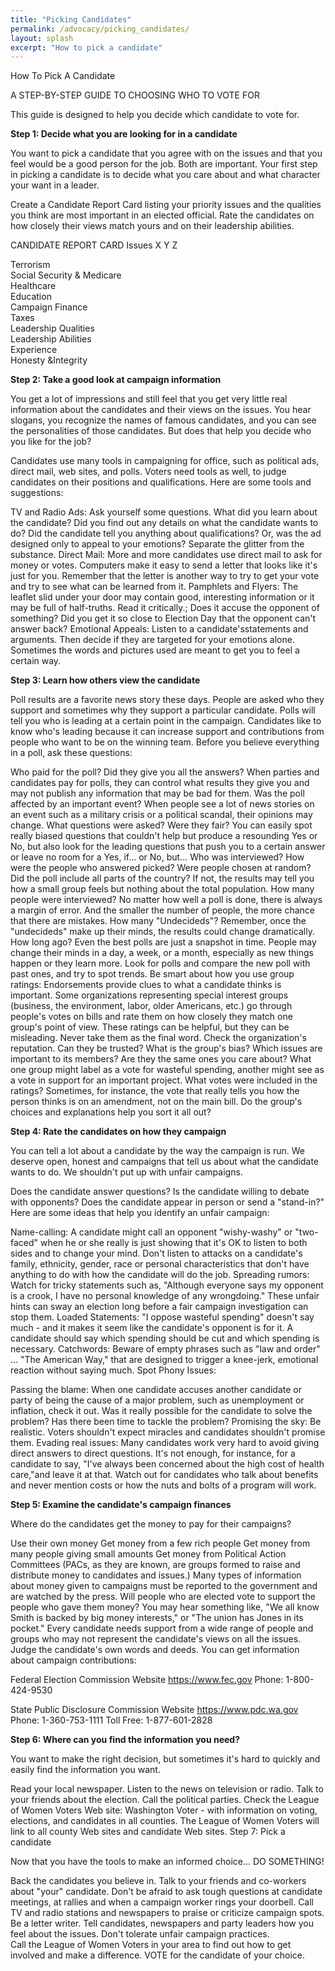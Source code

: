 ```yaml
---
title: "Picking Candidates"
permalink: /advocacy/picking_candidates/
layout: splash
excerpt: "How to pick a candidate"
---
```


How To Pick A Candidate

A STEP-BY-STEP GUIDE TO CHOOSING  WHO TO VOTE FOR

This guide is designed to help you decide which candidate to vote for.

**Step 1:  Decide what you are looking for in a candidate**

You want to pick a candidate that you agree with on the issues and that you feel would be a good person for the job. Both are important. Your first step in picking a candidate is to decide what you care about and what character your want in a leader.

Create a Candidate Report Card listing your priority issues and the qualities you think are most important in an elected official.  Rate the candidates on how closely their views match yours and on their leadership abilities.

CANDIDATE REPORT CARD
Issues	X	Y	Z

Terrorism	 	 	 
Social Security & Medicare	 	 	 
Healthcare	 	 	 
Education	 	 	 
Campaign Finance	 	 	 
Taxes	 	 	 
Leadership Qualities	 	 	 
Leadership Abilities	 	 	 
Experience	 	 	 
Honesty &Integrity	 	 	 

**Step 2: Take a good look at campaign information**

You get a lot of impressions and still feel that you get very little real information about the candidates and their views on the issues. You hear slogans, you recognize the names of famous candidates, and you can see the personalities of those candidates. But does that help you decide who you like for the job?

Candidates use many tools in campaigning for office, such as political ads, direct mail, web sites, and polls.  Voters need tools as well, to judge candidates on their positions and qualifications. Here are some tools and suggestions:

TV and Radio Ads: Ask yourself some questions. What did you learn about the candidate? Did you find out any details on what the candidate wants to do? Did the candidate tell you anything about qualifications? Or, was the ad designed only to appeal to your emotions? Separate the glitter from the substance.
Direct Mail: More and more candidates use direct mail to ask for money or votes. Computers make it easy to send a letter that looks like it's just for you. Remember that the letter is another way to try to get your vote and try to see what can be learned from it.
Pamphlets and Flyers: The leaflet slid under your door may contain good, interesting information or it may be full of half-truths. Read it critically.; Does it accuse the opponent of something? Did you get it so close to Election Day that the opponent can't answer back?
Emotional Appeals: Listen to a candidate'sstatements and arguments. Then decide if they are targeted for your emotions alone. Sometimes the words and pictures used are meant to get you to feel a certain way.

**Step 3:  Learn how others view the candidate**

Poll results are a favorite news story these days. People are asked who they support and sometimes why they support a particular candidate. Polls will tell you who is leading at a certain point in the campaign. Candidates like to know who's leading because it can increase support and contributions from people who want to be on the winning team. Before you believe everything in a poll, ask these questions:

Who paid for the poll? Did they give you all the answers? When parties and candidates pay for polls, they can control what results they give you and may not publish any information that may be bad for them.
Was the poll affected by an important event? When people see a lot of news stories on an event such as a military crisis or a political scandal, their opinions may change.
What questions were asked? Were they fair? You can easily spot really biased questions that couldn't help but produce a resounding Yes or No, but also look for the leading questions that push you to a certain answer or leave no room for a Yes, if... or No, but...
Who was interviewed? How were the people who answered picked? Were people chosen at random? Did the poll include all parts of the country? If not, the results may tell you how a small group feels but nothing about the total population.
How many people were interviewed? No matter how well a poll is done, there is always a margin of error. And the smaller the number of people, the more chance that there are mistakes.
How many "Undecideds"? Remember, once the "undecideds" make up their minds, the results could change dramatically.
How long ago? Even the best polls are just a snapshot in time. People may change their minds in a day, a week, or a month, especially as new things happen or they learn more. Look for polls and compare the new poll with past ones, and try to spot trends.
Be smart about how you use group ratings: Endorsements provide clues to what a candidate thinks is important. Some organizations representing special interest groups (business, the environment, labor, older Americans, etc.) go through people's votes on bills and rate them on how closely they match one group's point of view. These ratings can be helpful, but they can be misleading. Never take them as the final word.
Check the organization's reputation. Can they be trusted?
What is the group's bias? Which issues are important to its members? Are they the same ones you care about? What one group might label as a vote for wasteful spending, another might see as a vote in support for an important project.
What votes were included in the ratings? Sometimes, for instance, the vote that really tells you how the person thinks is on an amendment, not on the main bill. Do the group's choices and explanations help you sort it all out?

**Step 4: Rate the candidates on how they campaign**

You can tell a lot about a candidate by the way the campaign is run. We deserve open, honest and campaigns that tell us about what the candidate wants to do. We shouldn't put up with unfair campaigns.

Does the candidate answer questions? Is the candidate willing to debate with opponents? Does the candidate appear in person or send a "stand-in?"
Here are some ideas that help you identify an unfair campaign:

Name-calling: A candidate might call an opponent "wishy-washy" or "two-faced" when he or she really is just showing that it's OK to listen to both sides and to change your mind. Don't listen to attacks on a candidate's family, ethnicity, gender, race or personal characteristics that don't have anything to do with how the candidate will do the job.
Spreading rumors: Watch for tricky statements such as, "Although everyone says my opponent is a crook, I have no personal knowledge of any wrongdoing." These unfair hints can sway an election long before a fair campaign investigation can stop them.
Loaded Statements: "I oppose wasteful spending" doesn't say much - and it makes it seem like the candidate's opponent is for it. A candidate should say which spending should be cut and which spending is necessary.
Catchwords: Beware of empty phrases such as "law and order" ... "The American Way," that are designed to trigger a knee-jerk, emotional reaction without saying much.
Spot Phony Issues:

Passing the blame: When one candidate accuses another candidate or party of being the cause of a major problem, such as unemployment or inflation, check it out. Was it really possible for the candidate to solve the problem? Has there been time to tackle the problem?
Promising the sky: Be realistic. Voters shouldn't expect miracles and candidates shouldn't promise them.
Evading real issues: Many candidates work very hard to avoid giving direct answers to direct questions. It's not enough, for instance, for a candidate to say, "I've always been concerned about the high cost of health care,"and leave it at that. Watch out for candidates who talk about benefits and never mention costs or how the nuts and bolts of a program will work.

**Step 5: Examine the candidate's campaign finances**

Where do the candidates get the money to pay for their campaigns?

Use their own money
Get money from a few rich people
Get money from many people giving small amounts
Get money from Political Action Committees (PACs, as they are known, are groups formed to raise and distribute money to candidates and issues.)
Many types of information about money given to campaigns must be reported to the government and are watched by the press. Will people who are elected vote to support the people who gave them money? You may hear something like, "We all know Smith is backed by big money interests," or "The union has Jones in its pocket." Every candidate needs support from a wide range of people and groups who may not represent the candidate's views on all the issues.  Judge the candidate's own words and deeds. You can get information about campaign contributions:

Federal Election Commission
Website https://www.fec.gov
Phone: 1-800-424-9530

State Public Disclosure Commission
Website https://www.pdc.wa.gov
Phone: 1-360-753-1111
Toll Free: 1-877-601-2828

**Step 6: Where can you find the information you need?**

You want to make the right decision, but sometimes it's hard to quickly and easily find the information you want.

Read your local newspaper.
Listen to the news on television or radio.
Talk to your friends about the election.
Call the political parties.
Check the League of Women Voters Web site: Washington Voter - with information on voting, elections, and candidates in all counties. The League of Women Voters will link to all county Web sites and candidate Web sites.
Step 7: Pick a candidate

Now that you have the tools to make an informed choice... DO SOMETHING!

Back the candidates you believe in.
Talk to your friends and co-workers about "your" candidate.
Don't be afraid to ask tough questions at candidate meetings, at rallies and when a campaign worker rings your doorbell.
Call TV and radio stations and newspapers to praise or criticize campaign spots.
Be a letter writer.  Tell candidates, newspapers and party leaders how you feel about the issues.
Don't tolerate unfair campaign practices.  
Call the League of Women Voters in your area to find out how to get involved and make a difference.
VOTE for the candidate of your choice.
